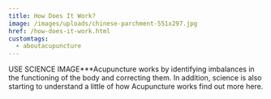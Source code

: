 ```yaml
---
title: How Does It Work?
image: /images/uploads/chinese-parchment-551x297.jpg
href: /how-does-it-work.html
customtags:
  - aboutacupuncture
---
```

USE SCIENCE IMAGE***Acupuncture works by identifying imbalances in the functioning of the body and correcting them. In addition, science is also starting to understand a little of how Acupuncture works find out more here.